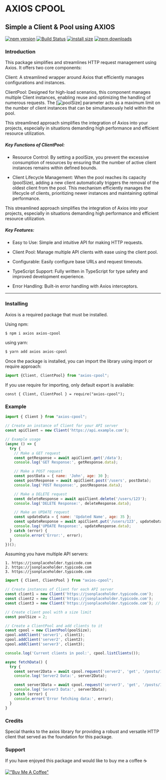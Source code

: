 # AXIOS CPOOL
## Simple a Client & Pool using AXIOS


[![npm version](https://img.shields.io/npm/v/axios-cpool.svg?style=flat-square)](https://www.npmjs.org/package/axios-cpool) [![Build Status](https://travis-ci.org/joemccann/dillinger.svg?branch=master)](https://travis-ci.org/joemccann/dillinger) [![install size](https://img.shields.io/badge/dynamic/json?url=https://packagephobia.com/v2/api.json?p=axios-cpool&query=$.install.pretty&label=install%20size&style=flat-square)](https://packagephobia.now.sh/result?p=axios-cpool) [![npm downloads](https://img.shields.io/npm/dm/axios-cpool.svg?style=flat-square)](https://npm-stat.com/charts.html?package=axios-cpool)


### Introduction

This package simplifies and streamlines HTTP request management using Axios. It offers two core components:

Client: A streamlined wrapper around Axios that efficiently manages configurations and instances.

ClientPool: Designed for high-load scenarios, this component manages multiple Client instances, enabling reuse and optimizing the handling of numerous requests. The [![poolSize](https://img.shields.io/badge/poolSize-fbfbfb)] parameter acts as a maximum limit on the number of client instances that can be simultaneously held within the pool.

This streamlined approach simplifies the integration of Axios into your projects, especially in situations demanding high performance and efficient resource utilization.

##### Key Functions of ClientPool:

  - Resource Control: By setting a poolSize, you prevent the excessive consumption of resources by ensuring that the number of active client instances remains within defined bounds.

  - Client Lifecycle Management: When the pool reaches its capacity (poolSize), adding a new client automatically triggers the removal of the oldest client from the pool. This mechanism efficiently manages the lifecycle of clients, prioritizing newer instances and maintaining optimal performance.

  This streamlined approach simplifies the integration of Axios into your projects, especially in situations demanding high performance and efficient resource utilization.

##### Key Features:

 - Easy to Use: Simple and intuitive API for making HTTP requests.

 - Client Pool: Manage multiple API clients with ease using the client pool.

 - Configurable: Easily configure base URLs and request timeouts.

 - TypeScript Support: Fully written in TypeScript for type safety and improved development experience.

 - Error Handling: Built-in error handling with Axios interceptors.


---
### Installing

Axios is a required package that must be installed.

Using npm:

```bash
$ npm i axios axios-cpool
```

using yarn:

```bash
$ yarn add axios axios-cpool
```

Once the package is installed, you can import the library using import or require approach:

```js 
import {Client, ClientPool} from "axios-cpool";
```

If you use require for importing, only default export is available:

```const { Client, ClientPool } = require("axios-cpool");```

### Example

```js
import { Client } from "axios-cpool";

// Create an instance of Client for your API server
const apiClient = new Client('https://api.example.com');

// Example usage
(async () => {
  try {
    // Make a GET request
    const getResponse = await apiClient.get('/data');
    console.log('GET Response:', getResponse.data);

    // Make a POST request
    const postData = { name: 'John', age: 30 };
    const postResponse = await apiClient.post('/users', postData);
    console.log('POST Response:', postResponse.data);

    // Make a DELETE request
    const deleteResponse = await apiClient.delete('/users/123');
    console.log('DELETE Response:', deleteResponse.data);

    // Make an UPDATE request
    const updateData = { name: 'Updated Name', age: 35 };
    const updateResponse = await apiClient.put('/users/123', updateData);
    console.log('UPDATE Response:', updateResponse.data);
  } catch (error) {
    console.error('Error:', error);
  }
})();
```

Assuming you have multiple API servers:

    1. https://jsonplaceholder.typicode.com
    2. https://jsonplaceholder.typicode.com
    3. https://jsonplaceholder.typicode.com
    
```js
import { Client, ClientPool } from "axios-cpool";

// Create instances of Client for each API server
const client1 = new Client('https://jsonplaceholder.typicode.com');
const client2 = new Client('https://jsonplaceholder.typicode.com');
const client3 = new Client('https://jsonplaceholder.typicode.com'); // additional client for testing pool size

// Create client pool with a size limit
const poolSize = 2;

// Create a ClientPool and add clients to it
const cpool = new ClientPool(poolSize);
cpool.addClient('server1', client1);
cpool.addClient('server2', client2);
cpool.addClient('server3', client3);

console.log('Current clients in pool:', cpool.listClients());

async fetchData() {
  try {
    const server2Data = await cpool.request('server2', 'get', '/posts/1');
    console.log('Server2 Data:', server2Data);

    const server3Data = await cpool.request('server3', 'get', '/posts/1');
    console.log('Server3 Data:', server3Data);
  } catch (error) {
    console.error('Error fetching data:', error);
  }
}


``` 

### Credits
Special thanks to the axios library for providing a robust and versatile HTTP client that served as the foundation for this package.


### Support
If you have enjoyed this package and would like to buy me a coffee ☕️

[!["Buy Me A Coffee"](https://www.buymeacoffee.com/assets/img/custom_images/orange_img.png)](https://buymeacoffee.com/nhanthanh93)